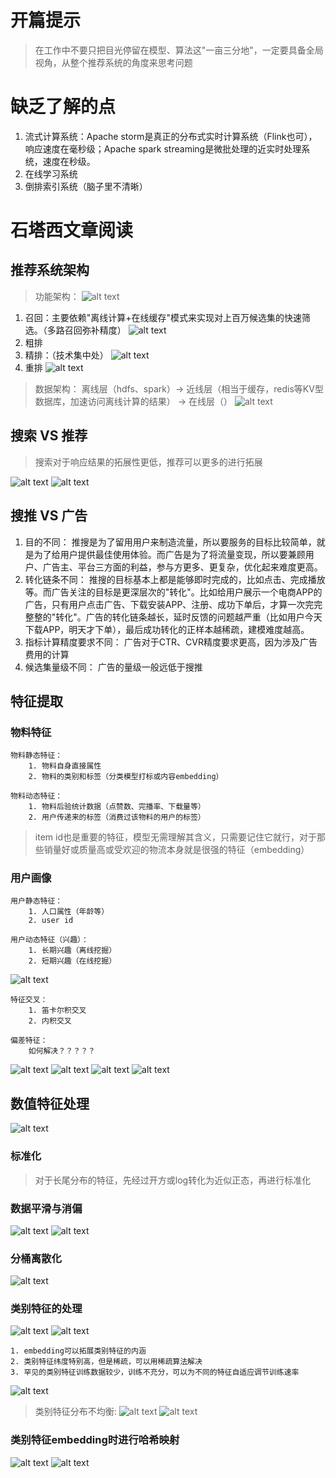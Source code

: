 # 开篇提示
> 在工作中不要只把目光停留在模型、算法这"一亩三分地"，一定要具备全局视角，从整个推荐系统的角度来思考问题

# 缺乏了解的点
1. 流式计算系统：Apache storm是真正的分布式实时计算系统（Flink也可），响应速度在毫秒级；Apache spark streaming是微批处理的近实时处理系统，速度在秒级。
2. 在线学习系统
3. 倒排索引系统（脑子里不清晰）


# 石塔西文章阅读

## 推荐系统架构
> 功能架构：
![alt text](image.png)
1. 召回：主要依赖"离线计算+在线缓存"模式来实现对上百万候选集的快速筛选。（多路召回弥补精度）
![alt text](image-1.png)
2. 粗排
3. 精排：（技术集中处）
![alt text](image-2.png)
4. 重排
![alt text](image-3.png)


> 数据架构：
离线层（hdfs、spark）-> 近线层（相当于缓存，redis等KV型数据库，加速访问离线计算的结果） -> 在线层（）
![alt text](image-4.png)

## 搜索 VS 推荐
> 搜索对于响应结果的拓展性更低，推荐可以更多的进行拓展

![alt text](image-5.png)
![alt text](image-6.png)

## 搜推 VS 广告
1. 目的不同：
推搜是为了留用用户来制造流量，所以要服务的目标比较简单，就是为了给用户提供最佳使用体验。而广告是为了将流量变现，所以要兼顾用户、广告主、平台三方面的利益，参与方更多、更复杂，优化起来难度更高。
2. 转化链条不同：
推搜的目标基本上都是能够即时完成的，比如点击、完成播放等。而广告关注的目标是更深层次的"转化"。比如给用户展示一个电商APP的广告，只有用户点击广告、下载安装APP、注册、成功下单后，才算一次完完整整的"转化"。广告的转化链条越长，延时反馈的问题越严重（比如用户今天下载APP，明天才下单），最后成功转化的正样本越稀疏，建模难度越高。
3. 指标计算精度要求不同：
广告对于CTR、CVR精度要求更高，因为涉及广告费用的计算
4. 候选集量级不同：
广告的量级一般远低于搜推

## 特征提取
### 物料特征
```
物料静态特征：
    1. 物料自身直接属性
    2. 物料的类别和标签（分类模型打标或内容embedding）
```
```
物料动态特征：
    1. 物料后验统计数据（点赞数、完播率、下载量等）
    2. 用户传递来的标签（消费过该物料的用户的标签）
```
> item id也是重要的特征，模型无需理解其含义，只需要记住它就行，对于那些销量好或质量高或受欢迎的物流本身就是很强的特征（embedding）

### 用户画像
```
用户静态特征：
    1. 人口属性（年龄等）
    2. user id
```
```
用户动态特征（兴趣）：
    1. 长期兴趣（离线挖掘）
    2. 短期兴趣（在线挖掘）
```
![alt text](image-7.png)
```
特征交叉：
    1. 笛卡尔积交叉
    2. 内积交叉
```
```
偏差特征：
    如何解决？？？？？
```
![alt text](image-8.png)
![alt text](image-9.png)
![alt text](image-10.png)
![alt text](image-11.png)

## 数值特征处理
![alt text](image-12.png)

### 标准化
> 对于长尾分布的特征，先经过开方或log转化为近似正态，再进行标准化

### 数据平滑与消偏
![alt text](image-13.png)
![alt text](image-14.png)

### 分桶离散化
![alt text](image-15.png)

### 类别特征的处理
![alt text](image-16.png)
![alt text](image-17.png)
```
1. embedding可以拓展类别特征的内涵
2. 类别特征纬度特别高，但是稀疏，可以用稀疏算法解决
3. 罕见的类别特征训练数据较少，训练不充分，可以为不同的特征自适应调节训练速率
```
![alt text](image-18.png)


> 类别特征分布不均衡:
![alt text](image-20.png)
![alt text](image-21.png)


### 类别特征embedding时进行哈希映射
![alt text](image-22.png)
![alt text](image-23.png)